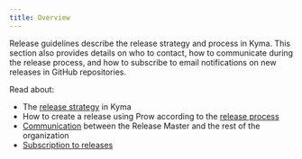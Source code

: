 ```yaml
---
title: Overview
---
```


Release guidelines describe the release strategy and process in Kyma. This section also provides details on who to contact, how to communicate during the release process, and how to subscribe to email notifications on new releases in GitHub repositories.

Read about:

- The [release strategy](01-release-strategy.md) in Kyma
- How to create a release using Prow according to the [release process](02-release-process.md)
- [Communication](03-release-communication.md) between the Release Master and the rest of the organization
- [Subscription to releases](04-release-subscription.md)
